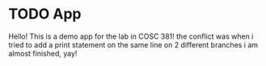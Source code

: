 # TODO App
Hello! This is a demo app for the lab in COSC 381!
the conflict was when i tried to add a print statement on the same line on 2 different branches
i am almost finished, yay!
